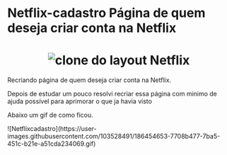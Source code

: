 # Netflix-cadastro Página de quem deseja criar conta na Netflix 
<h1 align="center"> <img alt="clone do layout Netflix" title="netflix" src="https://i.ibb.co/SwP5QLL/Netflix.png" /> </h1>
<p>Recriando página de quem deseja criar conta na Netflix.</p> 
<p>Depois de estudar um pouco resolvi recriar essa página com minimo de ajuda possível para aprimorar o que ja havia visto</p> 
<p>Abaixo um gif de como ficou.</p> 
![Netflixcadastro](https://user-images.githubusercontent.com/103528491/186454653-7708b477-7ba5-451c-b21e-a51cda234069.gif)
